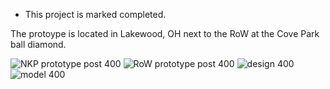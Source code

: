* This project is marked completed.

The protoype is located in Lakewood, OH next to the RoW at the Cove Park ball diamond.

![NKP prototype post 400](https://github.com/user-attachments/assets/0739b581-e77a-4527-bd10-e589cd63ba17)
![RoW prototype post 400](https://github.com/user-attachments/assets/df2ad7da-425c-4df2-ad1f-8195ebb8cf74)
![design 400](https://github.com/user-attachments/assets/cf1153ab-5370-469b-bdee-41055fecc6d6)
![model 400](https://github.com/user-attachments/assets/fcf831cd-1823-400f-898a-ba718948e6b3)
